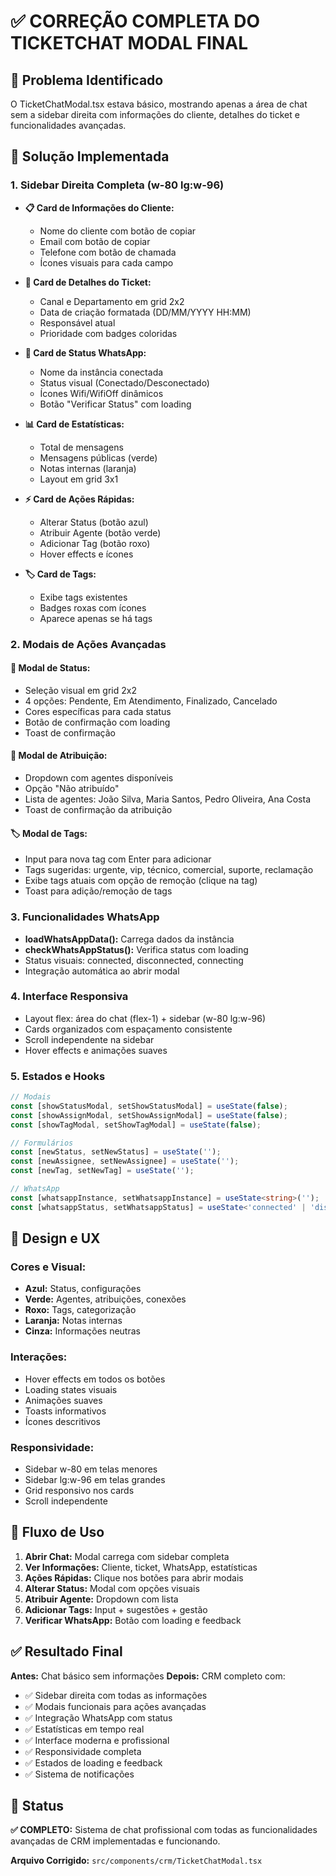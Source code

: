 # ✅ CORREÇÃO COMPLETA DO TICKETCHAT MODAL FINAL

## 🎯 Problema Identificado
O TicketChatModal.tsx estava básico, mostrando apenas a área de chat sem a sidebar direita com informações do cliente, detalhes do ticket e funcionalidades avançadas.

## 🔧 Solução Implementada

### **1. Sidebar Direita Completa (w-80 lg:w-96)**
- **📋 Card de Informações do Cliente:**
  - Nome do cliente com botão de copiar
  - Email com botão de copiar  
  - Telefone com botão de chamada
  - Ícones visuais para cada campo

- **📄 Card de Detalhes do Ticket:**
  - Canal e Departamento em grid 2x2
  - Data de criação formatada (DD/MM/YYYY HH:MM)
  - Responsável atual
  - Prioridade com badges coloridas

- **📱 Card de Status WhatsApp:**
  - Nome da instância conectada
  - Status visual (Conectado/Desconectado)
  - Ícones Wifi/WifiOff dinâmicos
  - Botão "Verificar Status" com loading

- **📊 Card de Estatísticas:**
  - Total de mensagens
  - Mensagens públicas (verde)
  - Notas internas (laranja)
  - Layout em grid 3x1

- **⚡ Card de Ações Rápidas:**
  - Alterar Status (botão azul)
  - Atribuir Agente (botão verde)
  - Adicionar Tag (botão roxo)
  - Hover effects e ícones

- **🏷️ Card de Tags:**
  - Exibe tags existentes
  - Badges roxas com ícones
  - Aparece apenas se há tags

### **2. Modais de Ações Avançadas**

#### **🎯 Modal de Status:**
- Seleção visual em grid 2x2
- 4 opções: Pendente, Em Atendimento, Finalizado, Cancelado
- Cores específicas para cada status
- Botão de confirmação com loading
- Toast de confirmação

#### **👥 Modal de Atribuição:**
- Dropdown com agentes disponíveis
- Opção "Não atribuído"
- Lista de agentes: João Silva, Maria Santos, Pedro Oliveira, Ana Costa
- Toast de confirmação da atribuição

#### **🏷️ Modal de Tags:**
- Input para nova tag com Enter para adicionar
- Tags sugeridas: urgente, vip, técnico, comercial, suporte, reclamação
- Exibe tags atuais com opção de remoção (clique na tag)
- Toast para adição/remoção de tags

### **3. Funcionalidades WhatsApp**
- **loadWhatsAppData():** Carrega dados da instância
- **checkWhatsAppStatus():** Verifica status com loading
- Status visuais: connected, disconnected, connecting
- Integração automática ao abrir modal

### **4. Interface Responsiva**
- Layout flex: área do chat (flex-1) + sidebar (w-80 lg:w-96)
- Cards organizados com espaçamento consistente
- Scroll independente na sidebar
- Hover effects e animações suaves

### **5. Estados e Hooks**
```typescript
// Modais
const [showStatusModal, setShowStatusModal] = useState(false);
const [showAssignModal, setShowAssignModal] = useState(false);
const [showTagModal, setShowTagModal] = useState(false);

// Formulários
const [newStatus, setNewStatus] = useState('');
const [newAssignee, setNewAssignee] = useState('');
const [newTag, setNewTag] = useState('');

// WhatsApp
const [whatsappInstance, setWhatsappInstance] = useState<string>('');
const [whatsappStatus, setWhatsappStatus] = useState<'connected' | 'disconnected' | 'connecting'>('disconnected');
```

## 🎨 Design e UX

### **Cores e Visual:**
- **Azul:** Status, configurações
- **Verde:** Agentes, atribuições, conexões
- **Roxo:** Tags, categorização
- **Laranja:** Notas internas
- **Cinza:** Informações neutras

### **Interações:**
- Hover effects em todos os botões
- Loading states visuais
- Animações suaves
- Toasts informativos
- Ícones descritivos

### **Responsividade:**
- Sidebar w-80 em telas menores
- Sidebar lg:w-96 em telas grandes
- Grid responsivo nos cards
- Scroll independente

## 🔄 Fluxo de Uso

1. **Abrir Chat:** Modal carrega com sidebar completa
2. **Ver Informações:** Cliente, ticket, WhatsApp, estatísticas
3. **Ações Rápidas:** Clique nos botões para abrir modais
4. **Alterar Status:** Modal com opções visuais
5. **Atribuir Agente:** Dropdown com lista
6. **Adicionar Tags:** Input + sugestões + gestão
7. **Verificar WhatsApp:** Botão com loading e feedback

## ✅ Resultado Final

**Antes:** Chat básico sem informações
**Depois:** CRM completo com:
- ✅ Sidebar direita com todas as informações
- ✅ Modais funcionais para ações avançadas  
- ✅ Integração WhatsApp com status
- ✅ Estatísticas em tempo real
- ✅ Interface moderna e profissional
- ✅ Responsividade completa
- ✅ Estados de loading e feedback
- ✅ Sistema de notificações

## 🚀 Status
**✅ COMPLETO:** Sistema de chat profissional com todas as funcionalidades avançadas de CRM implementadas e funcionando.

**Arquivo Corrigido:** `src/components/crm/TicketChatModal.tsx` 